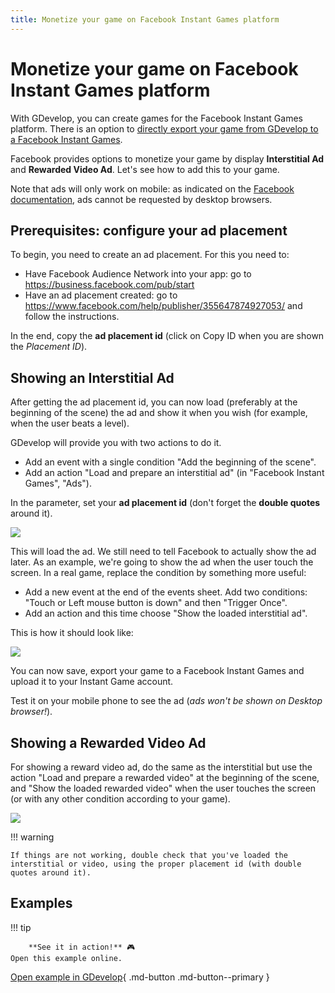 ```yaml
---
title: Monetize your game on Facebook Instant Games platform
---
```

# Monetize your game on Facebook Instant Games platform

With GDevelop, you can create games for the Facebook Instant Games platform.
There is an option to [directly export your game from GDevelop to a Facebook Instant Games](/gdevelop5/publishing/publishing-to-facebook-instant-games).

Facebook provides options to monetize your game by display **Interstitial Ad** and **Rewarded Video Ad**.
Let's see how to add this to your game.

Note that ads will only work on mobile: as indicated on the [Facebook documentation](https://developers.facebook.com/docs/games/instant-games/guides/ads-monetization/), ads cannot be requested by desktop browsers.

## Prerequisites: configure your ad placement

To begin, you need to create an ad placement. For this you need to:

* Have Facebook Audience Network into your app:
go to https://business.facebook.com/pub/start
* Have an ad placement created: go to https://www.facebook.com/help/publisher/355647874927053/ and follow the instructions.

In the end, copy the **ad placement id** (click on Copy ID when you are shown the *Placement ID*).

## Showing an Interstitial Ad

After getting the ad placement id, you can now load (preferably at the beginning of the scene) the ad and show it when you wish (for example, when the user beats a level).

GDevelop will provide you with two actions to do it.

* Add an event with a single condition "Add the beginning of the scene".
* Add an action "Load and prepare an interstitial ad" (in "Facebook Instant Games", "Ads").

In the parameter, set your **ad placement id** (don't forget the **double quotes** around it).

![](/gdevelop5/publishing/publishing-to-facebook-instant-games/facebook-load-interstitial-action.png)

This will load the ad. We still need to tell Facebook to actually show the ad later. As an example, we're going to show the ad when the user touch the screen. In a real game, replace the condition by something more useful:

* Add a new event at the end of the events sheet. Add two conditions: "Touch or Left mouse button is down" and then "Trigger Once".
* Add an action and this time choose "Show the loaded interstitial ad".

This is how it should look like:

![](/gdevelop5/publishing/publishing-to-facebook-instant-games/facebook-interstitial-complete-events-2.png)

You can now save, export your game to a Facebook Instant Games and upload it to your Instant Game account.

Test it on your mobile phone to see the ad (*ads won't be shown on Desktop browser!*).

## Showing a Rewarded Video Ad

For showing a reward video ad, do the same as the interstitial but use the action "Load and prepare a rewarded video" at the beginning of the scene, and "Show the loaded rewarded video" when the user touches the screen (or with any other condition according to your game).

![](/gdevelop5/publishing/publishing-to-facebook-instant-games/facebook-video-complete-events.png)

!!! warning

    If things are not working, double check that you've loaded the interstitial or video, using the proper placement id (with double quotes around it).


## Examples 

!!! tip
    
        **See it in action!** 🎮  
    Open this example online.

[Open example in GDevelop](https://editor.gdevelop.io/?project=example://facebook-instant-game){ .md-button .md-button--primary }
